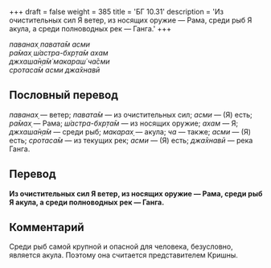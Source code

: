 +++
draft = false
weight = 385
title = 'БГ 10.31'
description = 'Из очистительных сил Я ветер, из носящих оружие — Рама, среди рыб Я акула, а среди полноводных рек — Ганга.'
+++

_паванах̣ павата̄м асми  
ра̄мах̣ ш́астра-бхр̣та̄м ахам  
джхаша̄н̣а̄м̇ макараш́ ча̄сми  
сротаса̄м асми джа̄хнавӣ_

## Пословный перевод

_паванах̣_ — ветер; _павата̄м_ — из очистительных сил; _асми_ — (Я) есть; _ра̄мах̣_ — Рама; _ш́астра_\-_бхр̣та̄м_ — из носящих оружие; _ахам_ — Я; _джхаша̄н̣а̄м_ — среди рыб; _макарах̣_ — акула; _ча_ — также; _асми_ — (Я) есть; _сротаса̄м_ — из текущих рек; _асми_ — (Я) есть; _джа̄хнавӣ_ — река Ганга.

## Перевод

**Из очистительных сил Я ветер, из носящих оружие — Рама, среди рыб Я акула, а среди полноводных рек — Ганга.**

## Комментарий

Среди рыб самой крупной и опасной для человека, безусловно, является акула. Поэтому она считается представителем Кришны.
